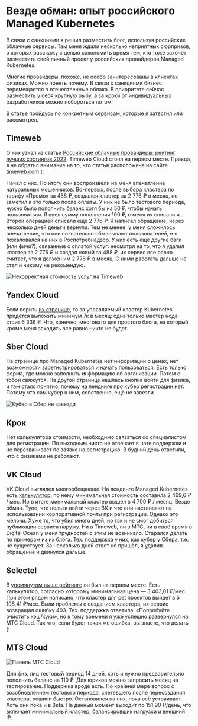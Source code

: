 # Везде обман: опыт российского Managed Kubernetes

В связи с санкциями я решил разместить блог, используя российские облачные сервисы. Там меня ждали несколько неприятных сюрпризов, о которых расскажу с целью сэкономить время тем, кто тоже захочет разместить свой личный проект у российских провайдеров Managed Kubernetes.

Многие провайдеры, похоже, не особо заинтересованы в клиентах физиках. Можно понять почему. В связи с санкциями бизнес перемещается в отечественные облака. В приоритете сейчас разместить у себя крупную рыбу, а за крохи от индивидуальных разработчиков можно побороться потом.

В статье пройдусь по конкретным сервисам, которые я затестил или рассмотрел.

## Timeweb

О них узнал из статьи [Российские облачные провайдеры: рейтинг лучших хостингов 2022](https://timeweb.com/ru/community/articles/rossiyskie-oblachnye-provaydery-reyting-luchshih-hostingov-2022). Timeweb Cloud стоял на первом месте. Правда, я не обратил внимание на то, что статья расположена на сайте [timeweb.com](https://timeweb.com/) (:

Начал с них. По итогу они воспроизвели на меня впечатление натуральных мошенников. Во-первых, после выбора кластера по тарифу «Промо» за 488 ₽, создался кластер за 2 776 ₽ в месяц, но заметил я это только после оплаты. У них не было тестового периода, нужно было пополнить баланс хотя бы на 50 ₽, чтобы начать пользоваться. Я ввел сумму пополнения 100 ₽, с меня их списали и… Второй операцией списали ещё 2 776 ₽. Я написал обращение, через несколько дней деньги вернули. Тем не менее, у меня сложилось впечатление, что они сознательно обманывают пользователей, и я пожаловался на них в Роспотребнадзор. У них есть ещё другие баги (или фичи?), связанные с оплатой услуг: несмотря на то, что я удалил кластер за 2 776 ₽ и создал новый за 488 ₽, их сервис все равно считает, что я должен им 2 776 ₽ в месяц. С ними работать дальше не стал и никому не рекомендую.

![Некорректная стоимость услуг на Timeweb](/assets/images/timeweb.png)

## Yandex Cloud

Если верить [их странице](https://cloud.yandex.ru/docs/managed-kubernetes/pricing), то за управляемый кластер Kubernetes придётся выложить минимум 7к в месяц: одна только мастер нода стоит 6 336 ₽. Что, конечно, многовато для простого блога, на который кроме меня заходить все равно никто не будет.

## Sber Cloud

На странице про Managed Kubernetes нет информации о ценах, нет возможности зарегистрироваться и начать пользоваться. Есть только форма, где можно заполнить информацию об организации. Потом с тобой свяжутся. На другой странице нашлась кнопка войти для физика, и там стало понятно, почему на лендинге про кубер регистрации нет. Потому что сам кубер к ним, собственно, ещё не завезли.

![Кубер в Сбер не завезди](/assets/images/sber.png)

## Крок

Нет калькулятора стоимости, необходимо связаться со специалистом для регистрации. По выходным никто не отвечает в чате поддержки и не перезванивает по заявке на регистрацию. В будний день ответили, что с физиками не работают.

## VK Cloud

VK Cloud выглядел многообещающе. На лендинге Managed Kubernetes есть [калькулятор](https://mcs.mail.ru/containers/), по нему минимальная стоимость составила 2 469,6 ₽ / мес. Но в итоге минимальный кластер вышел в 4 700 ₽ / месяц. Везде обман. Тупо, что нельзя войти через ВК и что они настаивают на использовании корпоративной почты при регистрации. Однако это мелочи. Хуже то, что убил много дней, но так и не смог добиться публикации сервиса наружу. Ни в Timeweb, ни в МТС, ни в своё время в Digital Ocean у меня трудностей с этим не возникало. Старался делать по примерам из их блога. Тех. поддержка у них, как кубер у Сбера, т.е. не существует. За несколько дней ответ не пришёл, я удалил обращение и двинулся дальше.

## Selectel

В [упомянутом выше рейтинге](https://market.cnews.ru/research/kubernetes_2021/table?ysclid=l9n2nch08e834405961) он был на первом месте. Есть калькулятор, согласно которому минимальная цена — 3 403,01 ₽/мес. При этом рядом написано, что кластер для pet проектов выйдет в 5 108,41 ₽/мес. Были проблемы с созданием кластера, их сервис возвращал ошибку 403. Тех. поддержка ответила: «Попробуйте очистить кэш/куки», но к тому времени я уже успешно развернулся на МТС Cloud. Так что, если будет такая же ошибка, вы знаете, что делать (:

## MTS Cloud

![Панель МТС Cloud](/assets/images/mts.png)

Для физ. лиц тестовый период 14 дней, хоть и нужно предварительно пополнить баланс на 110 ₽. Для юриков можно запросить месяц на тестирование. Поддержка вроде есть. По крайней мере вопрос с возобновлением тестового периода, слетевшего после пересоздания кластера, решили быстро. Остановился на них, пока всё устраивает. Хоть они пока и в βeta. На данный момент выходит по 151,90 ₽/день, что включает минимальный кластер, балансировщик нагрузки и внешний IP.